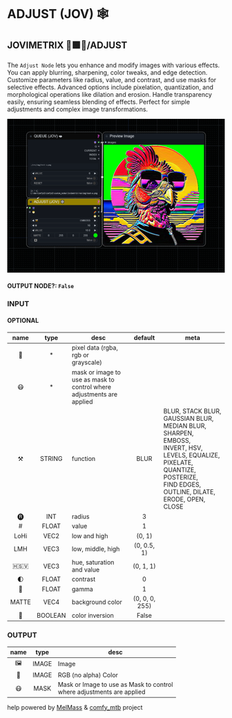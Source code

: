 # ADJUST (JOV) 🕸️

## JOVIMETRIX 🔺🟩🔵/ADJUST

The `Adjust Node` lets you enhance and modify images with various effects.
You can apply blurring, sharpening, color tweaks, and edge detection.
Customize parameters like radius, value, and contrast, and use masks for
selective effects. Advanced options include pixelation, quantization, and
morphological operations like dilation and erosion. Handle transparency easily,
ensuring seamless blending of effects. Perfect for simple adjustments and
complex image transformations.

![ADJUST](https://raw.githubusercontent.com/Amorano/Jovimetrix-examples/master/node/ADJUST/ADJUST.png)

#### OUTPUT NODE?: `False`

### INPUT

#### OPTIONAL

name | type | desc | default | meta
:---:|:---:|---|:---:|---
👾 | * | pixel data (rgba, rgb or<br>grayscale) |  | 
😷 | * | mask or image to use as mask to<br>control where adjustments are<br>applied |  | 
⚒️ | STRING | function | BLUR | BLUR, STACK BLUR, GAUSSIAN BLUR,<br>MEDIAN BLUR, SHARPEN, EMBOSS,<br>INVERT, HSV, LEVELS, EQUALIZE,<br>PIXELATE, QUANTIZE, POSTERIZE,<br>FIND EDGES, OUTLINE, DILATE,<br>ERODE, OPEN, CLOSE
🅡 | INT | radius | 3 | 
\# | FLOAT | value | 1 | 
LoHi | VEC2 | low and high | (0, 1) | 
LMH | VEC3 | low, middle, high | (0, 0.5, 1) | 
🇭🇸‌🇻 | VEC3 | hue, saturation and value | (0, 1, 1) | 
🌓 | FLOAT | contrast | 0 | 
🔆 | FLOAT | gamma | 1 | 
MATTE | VEC4 | background color | (0, 0, 0, 255) | 
🔳 | BOOLEAN | color inversion | False | 

### OUTPUT

name | type | desc
:---:|:---:|---
🖼️ | IMAGE | Image 
🌈 | IMAGE | RGB (no alpha) Color 
😷 | MASK | Mask or Image to use as Mask to control<br>where adjustments are applied 

help powered by [MelMass](https://github.com/melMass) & [comfy_mtb](https://github.com/melMass/comfy_mtb) project